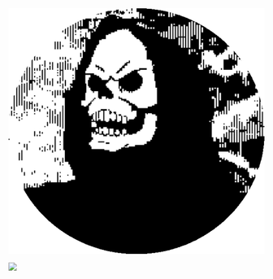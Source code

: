 <!--<img src ="https://i.gifer.com/Zfz5.gif" width ="">-->
<!--<img src="https://i.gifer.com/nVn.gif"> -->

<!--<img src="https://media3.giphy.com/media/v1.Y2lkPTc5MGI3NjExa3l2cGJ1bWhxcjV2emQ2Z3B3MWExZjByenUwcmZ6YXI3amQ4b2FmdCZlcD12MV9pbnRlcm5hbF9naWZfYnlfaWQmY3Q9Zw/OKCLls6tkACXu/giphy.gif">-->

<!--<img src="https://media4.giphy.com/media/v1.Y2lkPTc5MGI3NjExd2hhZ3RmM3NydHc4c3hrODkza2NieWRoeDBwOTN2dXJwZmNvODB4aCZlcD12MV9pbnRlcm5hbF9naWZfYnlfaWQmY3Q9Zw/Kpir8ppU47CeY/giphy.gif">-->

<img src="Assets/GIF_20250615_201443_246.gif">

![ ](https://github-readme-stats.vercel.app/api/top-langs/?username=black-scythe0&theme=transparent&show_icons=true&hide_border=true&layout=compact)
